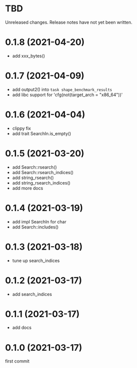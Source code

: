 TBD
===
Unreleased changes. Release notes have not yet been written.

0.1.8 (2021-04-20)
=====

* add xxx_bytes()

0.1.7 (2021-04-09)
=====

* add output2() into `task shape_benchmark_results`
* add libc support for 'cfg(not(target_arch = "x86_64"))'

0.1.6 (2021-04-04)
=====

* clippy fix
* add trait SearchIn.is_empty()

0.1.5 (2021-03-20)
=====

* add Search::rsearch()
* add Search::rsearch_indices()
* add string_rsearch()
* add string_rsearch_indices()
* add more docs

0.1.4 (2021-03-19)
=====

* add impl SearchIn for char
* add Search::includes()

0.1.3 (2021-03-18)
=====

* tune up search_indices

0.1.2 (2021-03-17)
=====

* add search_indices

0.1.1 (2021-03-17)
=====

* add docs

0.1.0 (2021-03-17)
=====

first commit
